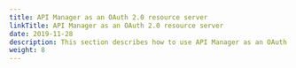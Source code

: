 ```yaml
---
title: API Manager as an OAuth 2.0 resource server
linkTitle: API Manager as an OAuth 2.0 resource server
date: 2019-11-28
description: This section describes how to use API Manager as an OAuth resource server.
weight: 8
---
```

